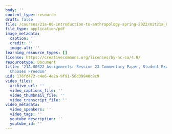 ```yaml
---
body: ''
content_type: resource
draft: false
file: /courses/21a-00-introduction-to-anthropology-spring-2022/mit21a_00s22_sess23paper_ex3.pdf
file_type: application/pdf
image_metadata:
  caption: ''
  credit: ''
  image-alt: ''
learning_resource_types: []
license: https://creativecommons.org/licenses/by-nc-sa/4.0/
resourcetype: Document
title: '21A.00S22 Assignments: Session 23 Commentary Paper, Student Example 3: Fern
  Chooses Freedom'
uid: 176fd472-c4e6-4e2a-9f91-56d39940c8c9
video_files:
  archive_url: ''
  video_captions_file: ''
  video_thumbnail_file: ''
  video_transcript_file: ''
video_metadata:
  video_speakers: ''
  video_tags: ''
  youtube_description: ''
  youtube_id: ''
---
```

